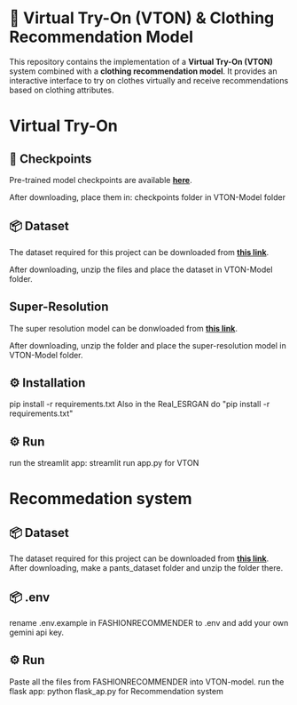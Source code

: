 # 👗 Virtual Try-On (VTON) & Clothing Recommendation Model

This repository contains the implementation of a **Virtual Try-On (VTON)** system combined with a **clothing recommendation model**. It provides an interactive interface to try on clothes virtually and receive recommendations based on clothing attributes.

# Virtual Try-On
## 🔗 Checkpoints
Pre-trained model checkpoints are available **[here](<https://drive.google.com/drive/folders/1p3MM7GfNOGZgKUMmjPXZbnZ-o1SsOdVW?usp=sharing>)**.

After downloading, place them in: checkpoints folder in VTON-Model folder


## 📦 Dataset
The dataset required for this project can be downloaded from **[this link](<https://drive.google.com/file/d/1BJS9t1MrNtogHVVsiFSU5gxPCNlnH7cW/view?usp=sharing>)**.

After downloading, unzip the files and place the dataset in VTON-Model folder.

## Super-Resolution
The super resolution model can be donwloaded from **[this link](<https://drive.google.com/file/d/1BJS9t1MrNtogHVVsiFSU5gxPCNlnH7cW/view?usp=sharing>)**.

After downloading, unzip the folder and place the super-resolution model in VTON-Model folder.

## ⚙️ Installation
pip install -r requirements.txt
Also in the Real_ESRGAN do "pip install -r requirements.txt"

## ⚙️ Run
run the streamlit app: streamlit run app.py for VTON

# Recommedation system
## 📦 Dataset
The dataset required for this project can be downloaded from **[this link](<https://drive.google.com/file/d/1aG44QCPNlVLnD61tJPCpfP8fWE9k3Til/view?usp=sharing>)**.
After downloading,  make a pants_dataset folder and unzip the folder there. 

## 📦 .env
rename .env.example in FASHIONRECOMMENDER to .env and add your own gemini api key.

## ⚙️ Run

Paste all the files from FASHIONRECOMMENDER into VTON-model.
run the flask app: python flask_ap.py for Recommendation system
 






